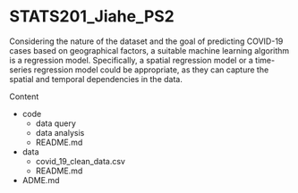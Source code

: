 # STATS201_Jiahe_PS2
Considering the nature of the dataset and the goal of predicting COVID-19 cases based on geographical factors, a suitable machine learning algorithm is a regression model. Specifically, a spatial regression model or a time-series regression model could be appropriate, as they can capture the spatial and temporal dependencies in the data.

Content
- code
  - data query
  - data analysis
  - README.md
- data
  - covid_19_clean_data.csv
  - README.md
- ADME.md
